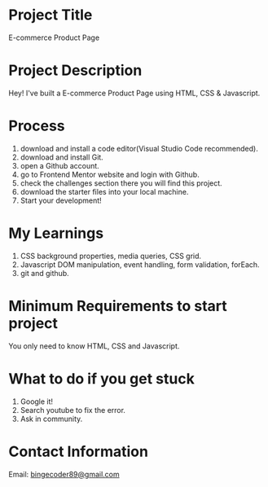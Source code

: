 # Project Title
E-commerce Product Page

# Project Description
Hey! I've built a E-commerce Product Page using HTML, CSS & Javascript.

# Process
1. download and install a code editor(Visual Studio Code recommended).
2. download and install Git.
3. open a Github account.
4. go to Frontend Mentor website and login with Github.
5. check the challenges section there you will find this project.
6. download the starter files into your local machine.
7. Start your development!

# My Learnings
1. CSS background properties, media queries, CSS grid.
2. Javascript DOM manipulation, event handling, form validation, forEach.
3. git and github.

# Minimum Requirements to start project
You only need to know HTML, CSS and Javascript.

# What to do if you get stuck
1. Google it!
2. Search youtube to fix the error.
3. Ask in community.

# Contact Information
Email: bingecoder89@gmail.com